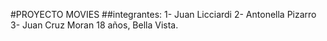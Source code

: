 #PROYECTO MOVIES
##integrantes:
1- Juan Licciardi
2- Antonella Pizarro
3- Juan Cruz Moran 18 años, Bella Vista.